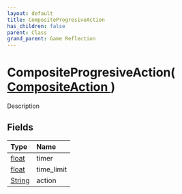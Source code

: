 ```yaml
---
layout: default
title: CompositeProgresiveAction
has_children: false
parent: Class
grand_parent: Game Reflection
---
```

# CompositeProgresiveAction( [ CompositeAction ](/docs/game-reflection/classes/composite_action) )
Description 

## Fields

| Type | Name |
|:-------------|:--------------|
| [float](/docs/game-reflection/components/float) | timer |
| [float](/docs/game-reflection/components/float) | time_limit |
| [String](/docs/game-reflection/components/string) | action |

